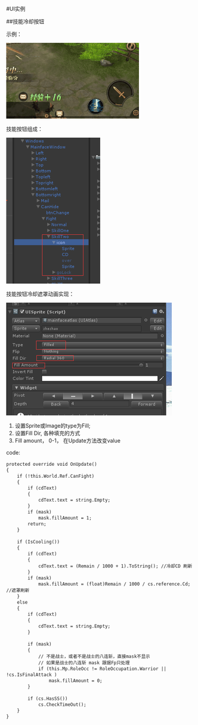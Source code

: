 #UI实例

##技能冷却按钮

示例：

![](./img/skill.gif)

技能按钮组成：

![](./img/skill1.png)

技能按钮冷却遮罩动画实现：

![](./img/skill2.png)

1. 设置Sprite或Image的type为Fill;
2. 设置Fill Dir, 各种填充的方式
3. Fill amount， 0-1， 在Update方法改变value

code:

    protected override void OnUpdate()
    {
        if (!this.World.Ref.CanFight)
        {
            if (cdText)
            {
                cdText.text = string.Empty;
            }
            if (mask)
                mask.fillAmount = 1;
            return;
        }

        if (IsCooling())
        {
            if (cdText)
            {
                cdText.text = (Remain / 1000 + 1).ToString(); //冷却CD 刷新
            }
            if (mask)
                mask.fillAmount = (float)Remain / 1000 / cs.reference.Cd; //遮罩刷新
        }
        else
        {
            if (cdText)
            {
                cdText.text = string.Empty;
            }

            if (mask)
            {
                // 不是战士，或者不是战士的八连斩，直接mask不显示
                // 如果是战士的八连斩 mask 跟据Fp只处理
                if (this.Mp.RoleOcc != RoleOccupation.Warrior || !cs.IsFinalAttack )
                    mask.fillAmount = 0;
            }
            
            if (cs.HasSS())
                cs.CheckTimeOut();
        }
    }
